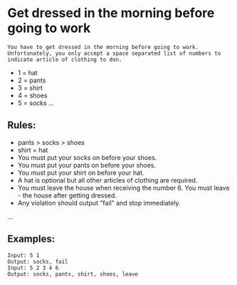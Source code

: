 # Get dressed in the morning before going to work
    You have to get dressed in the morning before going to work. Unfortunately, you only accept a space separated list of numbers to indicate article of clothing to don.

- 1 = hat
- 2 = pants
- 3 = shirt
- 4 = shoes
- 5 = socks
... 

## Rules:

- pants > socks > shoes
- shirt = hat
- You must put your socks on before your shoes.
- You must put your pants on before your shoes.
- You must put your shirt on before your hat.
- A hat is optional but all other articles of clothing are required.
- You must leave the house when receiving the number 6. You must leave - the house after getting dressed.
- Any violation should output "fail" and stop immediately.

...

## Examples:

```
Input: 5 1
Output: socks, fail
Input: 5 2 3 4 6
Output: socks, pants, shirt, shoes, leave
```